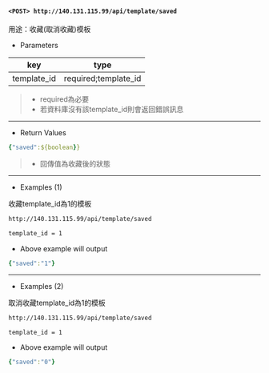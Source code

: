 #### `<POST> http://140.131.115.99/api/template/saved`

用途：收藏(取消收藏)模板

* Parameters

|key        |type                |
|-----------|--------------------|
|template_id|required;template_id|

>* required為必要
>* 若資料庫沒有該template_id則會返回錯誤訊息

---

* Return Values

```yaml
{"saved":${boolean}}
```

>* 回傳值為收藏後的狀態

---

* Examples (1)

收藏template_id為1的模板

```html
http://140.131.115.99/api/template/saved

template_id = 1
```

* Above example will output

```yaml
{"saved":"1"}
```

---

* Examples (2)

取消收藏template_id為1的模板

```html
http://140.131.115.99/api/template/saved

template_id = 1
```

* Above example will output

```yaml
{"saved":"0"}
```